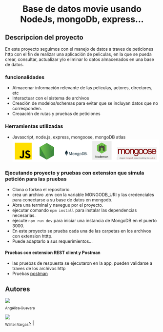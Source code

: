 <h1 align="center"> Base de datos movie usando NodeJs, mongoDb, express... </h1>

##  Descripcion del proyecto

En este proyecto seguimos con el manejo de datos a traves de peticiones http con el fin de realizar una aplicación de peliculas, en la que se pueda crear, consultar, actualizar y/o eliminar lo datos almacenados en una base de datos.

###  funcionalidades 

- Almacenar información relevante de las peliculas, actores, directores, etc
- Interactuar con el sistema de archivos
- Creación de modelos/schemas para evitar que se incluyan datos que no corresponden.
- Creaación de rutas y pruebas de peticiones

###  Herramientas utilizadas

- Javascript, node.js, express, mongoose, mongoDB atlas
![tools](https://raw.githubusercontent.com/WalterVargas97/mongo_db/annye/src/img/tools.PNG)

###  Ejecutando proyecto y pruebas con extension que simula petición para las pruebas

- Clona o forkea el repositorio.
- crea un archivo .env con la variable MONGODB_URI  y las credenciales para conectarse a su base de datos en mongodb.
- Abra una terminal y navegue por el proyecto.
- ejecutar comando `npm install` para instalar las dependencias necesarias.
- ejecute `npm run dev` para iniciar una instancia de MongoDB en el puerto 3000.
- En este proyecto se prueba cada una de las carpetas en los archivos con extension htttp.
- Puede adaptarlo a sus requerimientos...

####  Pruebas con extension REST client y Postman 

- las pruebas de respuesta se ejecutaron en la app, pueden validarse a traves de los archivos http
- Pruebas [postman](https://documenter.getpostman.com/view/18244679/2s93CPsDTN) 

## Autores

[<img src="https://avatars.githubusercontent.com/u/62077166?s=400&u=656a3c2b6e663cf371860e3e6b1fc66de1757f85&v=4" width=115><br><sub>Angélica Guevara</sub>](https://github.com/Aguevarab0729) 

[<img src="https://avatars.githubusercontent.com/u/109813184?v=4" width=115><br><sub>Walter Vargas</sub>>](https://github.com/WalterVargas97) |
